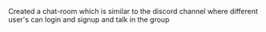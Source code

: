Created a chat-room which is similar to the discord channel where different user's can login and signup and talk in the group
